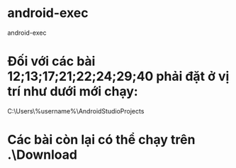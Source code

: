 # android-exec
 android-exec

# Đối với các bài 12;13;17;21;22;24;29;40 phải đặt ở vị trí như dưới mới chạy:

C:\Users\\%username%\AndroidStudioProjects

# Các bài còn lại có thể chạy trên .\Download 
